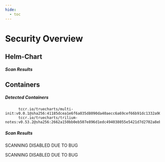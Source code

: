 ```yaml
---
hide:
  - toc
---
```


# Security Overview

<link href="https://truecharts.org/_static/trivy.css" type="text/css" rel="stylesheet" />

## Helm-Chart

##### Scan Results


## Containers

##### Detected Containers

          tccr.io/truecharts/multi-init:v0.0.1@sha256:41185dcea1e6f6a035d8090da40aecc6a69cef66b91dc1332a90c9d22861d367
          tccr.io/truecharts/trilium-notes:v0.53.2@sha256:2662a150bb0eb507e896d1edc494038055e5421d7d2702a8ebf3bdf1345f2312

##### Scan Results

SCANNING DISABLED DUE TO BUG

SCANNING DISABLED DUE TO BUG
